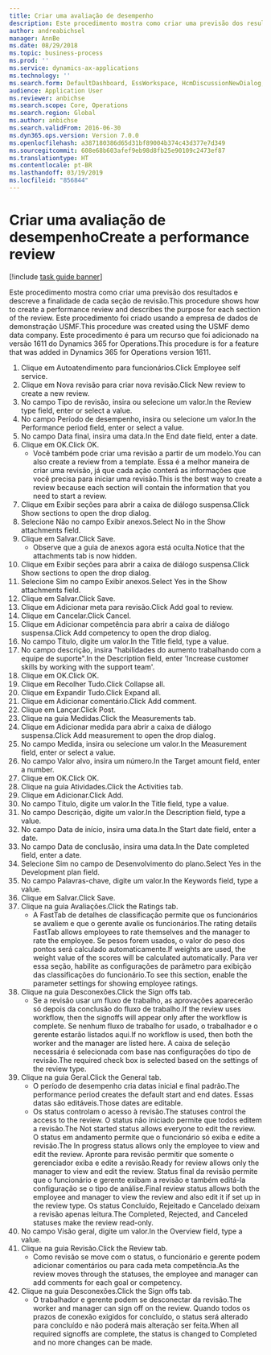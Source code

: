 ```yaml
---
title: Criar uma avaliação de desempenho
description: Este procedimento mostra como criar uma previsão dos resultados e descreve a finalidade de cada seção de revisão.
author: andreabichsel
manager: AnnBe
ms.date: 08/29/2018
ms.topic: business-process
ms.prod: ''
ms.service: dynamics-ax-applications
ms.technology: ''
ms.search.form: DefaultDashboard, EssWorkspace, HcmDiscussionNewDialog, HcmDiscussion, HcmDiscussionChangeSettings, HcmDiscussionAddGoalDialog, HcmTopicCreate, HcmMeasurementDetailDialog, HcmPerfJournalAdd
audience: Application User
ms.reviewer: anbichse
ms.search.scope: Core, Operations
ms.search.region: Global
ms.author: anbichse
ms.search.validFrom: 2016-06-30
ms.dyn365.ops.version: Version 7.0.0
ms.openlocfilehash: a387180386d65d31bf89004b374c43d377e7d349
ms.sourcegitcommit: 608e68b603afef9eb98d8fb25e90109c2473ef87
ms.translationtype: HT
ms.contentlocale: pt-BR
ms.lasthandoff: 03/19/2019
ms.locfileid: "856844"
---
```

# <a name="create-a-performance-review"></a><span data-ttu-id="8aa17-103">Criar uma avaliação de desempenho</span><span class="sxs-lookup"><span data-stu-id="8aa17-103">Create a performance review</span></span>

[!include [task guide banner](../../includes/task-guide-banner.md)]

<span data-ttu-id="8aa17-104">Este procedimento mostra como criar uma previsão dos resultados e descreve a finalidade de cada seção de revisão.</span><span class="sxs-lookup"><span data-stu-id="8aa17-104">This procedure shows how to create a performance review and describes the purpose for each section of the review.</span></span> <span data-ttu-id="8aa17-105">Este procedimento foi criado usando a empresa de dados de demonstração USMF.</span><span class="sxs-lookup"><span data-stu-id="8aa17-105">This procedure was created using the USMF demo data company.</span></span> <span data-ttu-id="8aa17-106">Este procedimento é para um recurso que foi adicionado na versão 1611 do Dynamics 365 for Operations.</span><span class="sxs-lookup"><span data-stu-id="8aa17-106">This procedure is for a feature that was added in Dynamics 365 for Operations version 1611.</span></span>

1. <span data-ttu-id="8aa17-107">Clique em Autoatendimento para funcionários.</span><span class="sxs-lookup"><span data-stu-id="8aa17-107">Click Employee self service.</span></span>
2. <span data-ttu-id="8aa17-108">Clique em Nova revisão para criar nova revisão.</span><span class="sxs-lookup"><span data-stu-id="8aa17-108">Click New review to create a new review.</span></span>
3. <span data-ttu-id="8aa17-109">No campo Tipo de revisão, insira ou selecione um valor.</span><span class="sxs-lookup"><span data-stu-id="8aa17-109">In the Review type field, enter or select a value.</span></span>
4. <span data-ttu-id="8aa17-110">No campo Período de desempenho, insira ou selecione um valor.</span><span class="sxs-lookup"><span data-stu-id="8aa17-110">In the Performance period field, enter or select a value.</span></span>
5. <span data-ttu-id="8aa17-111">No campo Data final, insira uma data.</span><span class="sxs-lookup"><span data-stu-id="8aa17-111">In the End date field, enter a date.</span></span>
6. <span data-ttu-id="8aa17-112">Clique em OK.</span><span class="sxs-lookup"><span data-stu-id="8aa17-112">Click OK.</span></span>
    * <span data-ttu-id="8aa17-113">Você também pode criar uma revisão a partir de um modelo.</span><span class="sxs-lookup"><span data-stu-id="8aa17-113">You can also create a review from a template.</span></span> <span data-ttu-id="8aa17-114">Essa é a melhor maneira de criar uma revisão, já que cada ação conterá as informações que você precisa para iniciar uma revisão.</span><span class="sxs-lookup"><span data-stu-id="8aa17-114">This is the best way to create a review because each section will contain the information that you need to start a review.</span></span>  
7. <span data-ttu-id="8aa17-115">Clique em Exibir seções para abrir a caixa de diálogo suspensa.</span><span class="sxs-lookup"><span data-stu-id="8aa17-115">Click Show sections to open the drop dialog.</span></span>
8. <span data-ttu-id="8aa17-116">Selecione Não no campo Exibir anexos.</span><span class="sxs-lookup"><span data-stu-id="8aa17-116">Select No in the Show attachments field.</span></span>
9. <span data-ttu-id="8aa17-117">Clique em Salvar.</span><span class="sxs-lookup"><span data-stu-id="8aa17-117">Click Save.</span></span>
    * <span data-ttu-id="8aa17-118">Observe que a guia de anexos agora está oculta.</span><span class="sxs-lookup"><span data-stu-id="8aa17-118">Notice that the attachments tab is now hidden.</span></span>  
10. <span data-ttu-id="8aa17-119">Clique em Exibir seções para abrir a caixa de diálogo suspensa.</span><span class="sxs-lookup"><span data-stu-id="8aa17-119">Click Show sections to open the drop dialog.</span></span>
11. <span data-ttu-id="8aa17-120">Selecione Sim no campo Exibir anexos.</span><span class="sxs-lookup"><span data-stu-id="8aa17-120">Select Yes in the Show attachments field.</span></span>
12. <span data-ttu-id="8aa17-121">Clique em Salvar.</span><span class="sxs-lookup"><span data-stu-id="8aa17-121">Click Save.</span></span>
13. <span data-ttu-id="8aa17-122">Clique em Adicionar meta para revisão.</span><span class="sxs-lookup"><span data-stu-id="8aa17-122">Click Add goal to review.</span></span>
14. <span data-ttu-id="8aa17-123">Clique em Cancelar.</span><span class="sxs-lookup"><span data-stu-id="8aa17-123">Click Cancel.</span></span>
15. <span data-ttu-id="8aa17-124">Clique em Adicionar competência para abrir a caixa de diálogo suspensa.</span><span class="sxs-lookup"><span data-stu-id="8aa17-124">Click Add competency to open the drop dialog.</span></span>
16. <span data-ttu-id="8aa17-125">No campo Título, digite um valor.</span><span class="sxs-lookup"><span data-stu-id="8aa17-125">In the Title field, type a value.</span></span>
17. <span data-ttu-id="8aa17-126">No campo descrição, insira "habilidades do aumento trabalhando com a equipe de suporte".</span><span class="sxs-lookup"><span data-stu-id="8aa17-126">In the Description field, enter 'Increase customer skills by working with the support team'.</span></span>
18. <span data-ttu-id="8aa17-127">Clique em OK.</span><span class="sxs-lookup"><span data-stu-id="8aa17-127">Click OK.</span></span>
19. <span data-ttu-id="8aa17-128">Clique em Recolher Tudo.</span><span class="sxs-lookup"><span data-stu-id="8aa17-128">Click Collapse all.</span></span>
20. <span data-ttu-id="8aa17-129">Clique em Expandir Tudo.</span><span class="sxs-lookup"><span data-stu-id="8aa17-129">Click Expand all.</span></span>
21. <span data-ttu-id="8aa17-130">Clique em Adicionar comentário.</span><span class="sxs-lookup"><span data-stu-id="8aa17-130">Click Add comment.</span></span>
22. <span data-ttu-id="8aa17-131">Clique em Lançar.</span><span class="sxs-lookup"><span data-stu-id="8aa17-131">Click Post.</span></span>
23. <span data-ttu-id="8aa17-132">Clique na guia Medidas.</span><span class="sxs-lookup"><span data-stu-id="8aa17-132">Click the Measurements tab.</span></span>
24. <span data-ttu-id="8aa17-133">Clique em Adicionar medida para abrir a caixa de diálogo suspensa.</span><span class="sxs-lookup"><span data-stu-id="8aa17-133">Click Add measurement to open the drop dialog.</span></span>
25. <span data-ttu-id="8aa17-134">No campo Medida, insira ou selecione um valor.</span><span class="sxs-lookup"><span data-stu-id="8aa17-134">In the Measurement field, enter or select a value.</span></span>
26. <span data-ttu-id="8aa17-135">No campo Valor alvo, insira um número.</span><span class="sxs-lookup"><span data-stu-id="8aa17-135">In the Target amount field, enter a number.</span></span>
27. <span data-ttu-id="8aa17-136">Clique em OK.</span><span class="sxs-lookup"><span data-stu-id="8aa17-136">Click OK.</span></span>
28. <span data-ttu-id="8aa17-137">Clique na guia Atividades.</span><span class="sxs-lookup"><span data-stu-id="8aa17-137">Click the Activities tab.</span></span>
29. <span data-ttu-id="8aa17-138">Clique em Adicionar.</span><span class="sxs-lookup"><span data-stu-id="8aa17-138">Click Add.</span></span>
30. <span data-ttu-id="8aa17-139">No campo Título, digite um valor.</span><span class="sxs-lookup"><span data-stu-id="8aa17-139">In the Title field, type a value.</span></span>
31. <span data-ttu-id="8aa17-140">No campo Descrição, digite um valor.</span><span class="sxs-lookup"><span data-stu-id="8aa17-140">In the Description field, type a value.</span></span>
32. <span data-ttu-id="8aa17-141">No campo Data de início, insira uma data.</span><span class="sxs-lookup"><span data-stu-id="8aa17-141">In the Start date field, enter a date.</span></span>
33. <span data-ttu-id="8aa17-142">No campo Data de conclusão, insira uma data.</span><span class="sxs-lookup"><span data-stu-id="8aa17-142">In the Date completed field, enter a date.</span></span>
34. <span data-ttu-id="8aa17-143">Selecione Sim no campo de Desenvolvimento do plano.</span><span class="sxs-lookup"><span data-stu-id="8aa17-143">Select Yes in the Development plan field.</span></span>
35. <span data-ttu-id="8aa17-144">No campo Palavras-chave, digite um valor.</span><span class="sxs-lookup"><span data-stu-id="8aa17-144">In the Keywords field, type a value.</span></span>
36. <span data-ttu-id="8aa17-145">Clique em Salvar.</span><span class="sxs-lookup"><span data-stu-id="8aa17-145">Click Save.</span></span>
37. <span data-ttu-id="8aa17-146">Clique na guia Avaliações.</span><span class="sxs-lookup"><span data-stu-id="8aa17-146">Click the Ratings tab.</span></span>
    * <span data-ttu-id="8aa17-147">A FastTab de detalhes de classificação permite que os funcionários se avaliem e que o gerente avalie os funcionários.</span><span class="sxs-lookup"><span data-stu-id="8aa17-147">The rating details FastTab allows employees to rate themselves and the manager to rate the employee.</span></span> <span data-ttu-id="8aa17-148">Se pesos forem usados, o valor do peso dos pontos será calculado automaticamente.</span><span class="sxs-lookup"><span data-stu-id="8aa17-148">If weights are used, the weight value of the scores will be calculated automatically.</span></span>    <span data-ttu-id="8aa17-149">Para ver essa seção, habilite as configurações de parâmetro para exibição das classificações do funcionário.</span><span class="sxs-lookup"><span data-stu-id="8aa17-149">To see this section, enable the parameter settings for showing employee ratings.</span></span>  
38. <span data-ttu-id="8aa17-150">Clique na guia Desconexões.</span><span class="sxs-lookup"><span data-stu-id="8aa17-150">Click the Sign offs tab.</span></span>
    * <span data-ttu-id="8aa17-151">Se a revisão usar um fluxo de trabalho, as aprovações aparecerão só depois da conclusão do fluxo de trabalho.</span><span class="sxs-lookup"><span data-stu-id="8aa17-151">If the review uses workflow, then the signoffs will appear only after the workflow is complete.</span></span> <span data-ttu-id="8aa17-152">Se nenhum fluxo de trabalho for usado, o trabalhador e o gerente estarão listados aqui.</span><span class="sxs-lookup"><span data-stu-id="8aa17-152">If no workflow is used, then both the worker and the manager are listed here.</span></span> <span data-ttu-id="8aa17-153">A caixa de seleção necessária é selecionada com base nas configurações do tipo de revisão.</span><span class="sxs-lookup"><span data-stu-id="8aa17-153">The required check box is selected based on the settings of the review type.</span></span>  
39. <span data-ttu-id="8aa17-154">Clique na guia Geral.</span><span class="sxs-lookup"><span data-stu-id="8aa17-154">Click the General tab.</span></span>
    * <span data-ttu-id="8aa17-155">O período de desempenho cria datas inicial e final padrão.</span><span class="sxs-lookup"><span data-stu-id="8aa17-155">The performance period creates the default start and end dates.</span></span> <span data-ttu-id="8aa17-156">Essas datas são editáveis.</span><span class="sxs-lookup"><span data-stu-id="8aa17-156">Those dates are editable.</span></span>  
    * <span data-ttu-id="8aa17-157">Os status controlam o acesso à revisão.</span><span class="sxs-lookup"><span data-stu-id="8aa17-157">The statuses control the access to the review.</span></span> <span data-ttu-id="8aa17-158">O status não iniciado permite que todos editem a revisão.</span><span class="sxs-lookup"><span data-stu-id="8aa17-158">The Not started status allows everyone to edit the review.</span></span> <span data-ttu-id="8aa17-159">O status em andamento permite que o funcionário só exiba e edite a revisão.</span><span class="sxs-lookup"><span data-stu-id="8aa17-159">The In progress status allows only the employee to view and edit the review.</span></span> <span data-ttu-id="8aa17-160">Apronte para revisão permitir que somente o gerenciador exiba e edite a revisão.</span><span class="sxs-lookup"><span data-stu-id="8aa17-160">Ready for review allows only the manager to view and edit the review.</span></span> <span data-ttu-id="8aa17-161">Status final da revisão permite que o funcionário e gerente exibam a revisão e também editá-la configuração se o tipo de análise.</span><span class="sxs-lookup"><span data-stu-id="8aa17-161">Final review status allows both the employee and manager to view the review and also edit it if set up in the review type.</span></span> <span data-ttu-id="8aa17-162">Os status Concluído, Rejeitado e Cancelado deixam a revisão apenas leitura.</span><span class="sxs-lookup"><span data-stu-id="8aa17-162">The Completed, Rejected, and Canceled statuses make the review read-only.</span></span>  
40. <span data-ttu-id="8aa17-163">No campo Visão geral, digite um valor.</span><span class="sxs-lookup"><span data-stu-id="8aa17-163">In the Overview field, type a value.</span></span>
41. <span data-ttu-id="8aa17-164">Clique na guia Revisão.</span><span class="sxs-lookup"><span data-stu-id="8aa17-164">Click the Review tab.</span></span>
    * <span data-ttu-id="8aa17-165">Como revisão se move com o status, o funcionário e gerente podem adicionar comentários ou para cada meta competência.</span><span class="sxs-lookup"><span data-stu-id="8aa17-165">As the review moves through the statuses, the employee and manager can add comments for each goal or competency.</span></span>  
42. <span data-ttu-id="8aa17-166">Clique na guia Desconexões.</span><span class="sxs-lookup"><span data-stu-id="8aa17-166">Click the Sign offs tab.</span></span>
    * <span data-ttu-id="8aa17-167">O trabalhador e gerente podem se desconectar da revisão.</span><span class="sxs-lookup"><span data-stu-id="8aa17-167">The worker and manager can sign off on the review.</span></span> <span data-ttu-id="8aa17-168">Quando todos os prazos de conexão exigidos for concluído, o status será alterado para concluído e não poderá mais alteração ser feita.</span><span class="sxs-lookup"><span data-stu-id="8aa17-168">When all required signoffs are complete, the status is changed to Completed and no more changes can be made.</span></span>  

